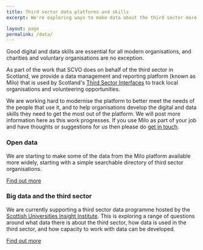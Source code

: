 ```yaml
---
title: Third sector data platforms and skills
excerpt: We're exploring ways to make data about the third sector more accessible, and what we need to do to help people to work with it. 

layout: page
permalink: /data/
---
```


Good digital and data skills are essential for all modern organisations, and charities and voluntary organisations are no exception.

As part of the work that SCVO does on behalf of the third sector in Scotland, we provide a data management and reporting platform (known as Milo) that is used by Scotland's [Third Sector Interfaces](http://www.vascotland.org/tsis) to track local organisations and volunteering opportunities.

We are working hard to modernise the platform to better meet the needs of the people that use it, and to help organisations develop the digital and data skills they need to get the most out of the platform. We will post more information here as this work progresses. If you use Milo as part of your job and have thoughts or suggestions for us then please do [get in touch](/contact/).

### Open data

We are starting to make some of the data from the Milo platform available more widely, starting with a simple searchable directory of third sector organisations.

<a href="http://www.getinvolved.org.uk" class="btn btn-primary btn-lg">Find out more</a>

### Big data and the third sector

We are currently supporting a third sector data programme hosted by the [Scottish Universities Insight Institute](http://www.scottishinsight.ac.uk). This is exploring a range of questions around what data there is about the third sector, how data is used in the third sector, and how capacity to work with data can be developed.

<a href="http://www.scottishinsight.ac.uk/Programmes/Programmes20142015/BigDataandtheThirdSector.aspx" class="btn btn-primary btn-lg">Find out more</a>